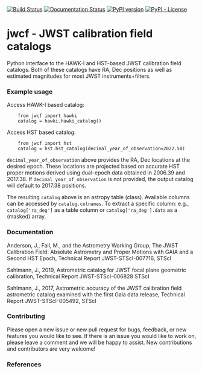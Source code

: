 [![Build Status](https://travis-ci.org/spacetelescope/jwst-calibration-field.svg?branch=master)](https://travis-ci.org/spacetelescope/jwst-calibration-field)
[![Documentation Status](https://readthedocs.org/projects/jwst-calibration-field/badge/?version=latest)](https://jwst-calibration-field.readthedocs.io/en/latest/?badge=latest)
[![PyPI version](https://badge.fury.io/py/jwcf.svg)](https://badge.fury.io/py/jwcf)
[![PyPI - License](https://img.shields.io/pypi/l/Django.svg)](https://github.com/spacetelescope/jwcf/blob/master/LICENSE.md)

# jwcf  -  JWST calibration field catalogs

Python interface to the HAWK-I and HST-based JWST calibration field catalogs. Both of these catalogs have RA, Dec positions as well as estimated magnitudes for most JWST instruments+filters.

### Example usage
Access HAWK-I based catalog:        
````
    from jwcf import hawki 
    catalog = hawki.hawki_catalog() 
````    

Access HST based catalog:
````
    from jwcf import hst
    catalog = hst.hst_catalog(decimal_year_of_observation=2022.50)
````
`decimal_year_of_observation` above provides the RA, Dec locations at the desired epoch. These locations are projected based on accurate HST proper motions derived using dual-epoch data obtained in 2006.39 and 2017.38. If `decimal_year_of_observation` is not provided, the output catalog will default to 2017.38 positions.

The resulting `catalog` above is an astropy table (class). Available columns can be accessed by `catalog.colnames`. To extract a specific column: e.g., `catalog['ra_deg']` as a table column or `catalog['ra_deg'].data` as a (masked) array.


### Documentation


Anderson, J., Fall, M., and the Astrometry Working Group, The JWST Calibration Field: Absolute Astrometry and Proper Motions with GAIA and a Second HST Epoch, Technical Report JWST-STScI-007716, STScI

Sahlmann, J., 2019, Astrometric catalog for JWST focal plane geometric calibration, Technical Report JWST-STScI-006828 STScI 

Sahlmann, J., 2017, Astrometric accuracy of the JWST calibration field astrometric catalog examined with the first Gaia data release, Technical Report JWST-STScI-005492, STScI


### Contributing
Please open a new issue or new pull request for bugs, feedback, or new features you would like to see. If there is an issue you would like to work on, please leave a comment and we will be happy to assist. New contributions and contributors are very welcome!   
 

### References



